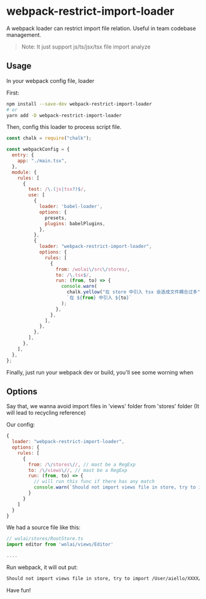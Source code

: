 # webpack-restrict-import-loader

A webpack loader can restrict import file relation. Useful in team codebase management.

> Note: It just support js/ts/jsx/tsx file import analyze

## Usage

In your webpack config file, loader

First:

```bash
npm install --save-dev webpack-restrict-import-loader
# or 
yarn add -D webpack-restrict-import-loader
```

Then, config this loader to process script file.

```javascript
const chalk = require("chalk");

const webpackConfig = {
  entry: {
    app: "./main.tsx",
  },
  module: {
    rules: [
      {
        test: /\.(js|tsx?)$/,
        use: [
          {
            loader: 'babel-loader',
            options: {
              presets,
              plugins: babelPlugins,
            },
          },
          {
            loader: "webpack-restrict-import-loader",
            options: {
              rules: [
                {
                  from: /wolai\/src\/stores/,
                  to: /\.tsx$/,
                  run: (from, to) => {
                    console.warn(
                      chalk.yellow("在 store 中引入 tsx 会造成文件耦合过多"),
                      `在 ${from} 中引入 ${to}`
                    );
                  },
                },
              ],
            },
          },
        ],
      },
    ],
  },
};
```

Finally, just run your webpack dev or build, you'll see some worning when 

## Options

Say that, we wanna avoid import files in 'views' folder from 'stores' folder (It will lead to recycling reference)

Our config:

```javascript
{
  loader: "webpack-restrict-import-loader",
  options: {
    rules: [
      {
        from: /\/stores\//, // mast be a RegExp
        to: /\/views\//, // mast be a RegExp
        run: (from, to) => {
          // will run this func if there has any match
          console.warn(`Should not import views file in store, try to import ${to} in ${from}`)
        }
      }
    ]
  }
}
```

We had a source file like this:

```javascript
// wolai/stores/RootStore.ts
import editor from 'wolai/views/Editor'

....
```

Run webpack, it will out put:

```bash
Should not import views file in store, try to import /User/aiello/XXXX/wolai/views/Editor.tsx in /User/aiello/XXXX/wolai/stores/RootStore.ts
```

Have fun!


